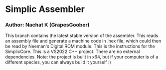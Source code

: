 # Simplic Assembler
### Author: Nachat K (GrapesGoober)
This branch contains the latest stable version of the assembler. This reads an assembly file and generate a machine code in .hex file, which could then be read by Neeman's Digital ROM module. This is the instructions for the SimplicCore. This is a VS2022 C++ project. There are no external dependencies. Note: the project is built in x64, but if your computer is of a different species, you can always build it yourself :)

